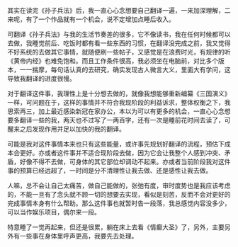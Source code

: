 其实在读完《孙子兵法》后，我一直心心念想要自己翻译一遍，一来加深理解，二来呢，有了一个作品就有一个机会，说不定增加点睡后收入。

可翻译《孙子兵法》与我的生活节奏差的很多，它不像读书，我在任何时候都可以去做，我睡觉前后、吃饭时都有看一些东西的习惯，在翻译没完成之前，我又觉得不好系统的去做其它事情，就随便刷一些帖子，又感觉是在浪费时光，有规律的听《黄帝内经》也难免饱和。而且工作条件很高，我必须坐在电脑前，对比多个版本，一一揣摩，每句话认真的去研究，确实发现古人微言大义，里面大有学问，这导致我翻译的进度很慢。

对于翻译这件事，我理性上是十分想去做的，就像我想能够重新编纂《三国演义》一样，可问题在于，这样的事情并不符合我现阶段的利益诉求，整体权衡之下，我思索再三，加上最近感染新冠在家办公，本以为可以有更多的机会，一直心心念想要多翻译一些的我，两天也不过写了一两百字，还有一次是睡前花时间去读了，可醒来之后发现作用并足以加快的我的翻译。

可能是我对这件事情本来也只有这些能量，或许事先规划好翻译的流程，预估下成本会更好。亦或者这件事并不适合现阶段去做，因为它会让我整个人感到冲突、矛盾，好像不得不去做，可身体的其它部位却调动不起来。亦或者当前阶段我对这件事的预算已经远超了，一时间是分不清理性让我去做、还是感性让我去做。

人嘛，总不会让自己太痛苦，做自己能做的，张弛有度，审时度势也是我应该考虑的，不能一旦有了念头就不顾一切的想要去实现，看似是刻苦，反而不会对更好的完成事情本身有什么帮助。那么这件事也就暂时告一段落，我总感觉内容没多少，可以当作娱乐项目，偶尔来一段。

特意睡了一觉再起来，但还是很累，躺在床上去看《情癫大圣》了，另外，主要另外有一些事在身体里呼声更高，我要先去处理。
